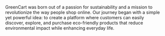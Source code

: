 GreenCart was born out of a passion for sustainability and a mission to revolutionize the way people shop online. Our journey began with a simple yet powerful idea: to create a platform where customers can easily discover, explore, and purchase eco-friendly products that reduce environmental impact while enhancing everyday life.

